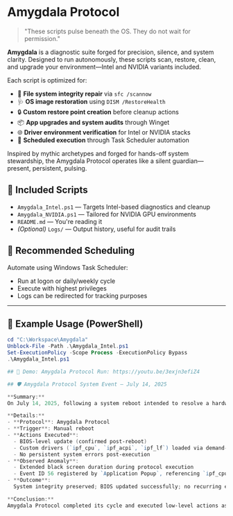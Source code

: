 # Amygdala Protocol

> "These scripts pulse beneath the OS. They do not wait for permission."

**Amygdala** is a diagnostic suite forged for precision, silence, and system clarity. Designed to run autonomously, these scripts scan, restore, clean, and upgrade your environment—Intel and NVIDIA variants included.

Each script is optimized for:
- 🧼 **File system integrity repair** via `sfc /scannow`
- 🩺 **OS image restoration** using `DISM /RestoreHealth`
- 🔒 **Custom restore point creation** before cleanup actions
- 📦 **App upgrades and system audits** through Winget
- 🌐 **Driver environment verification** for Intel or NVIDIA stacks
- 🔄 **Scheduled execution** through Task Scheduler automation

Inspired by mythic archetypes and forged for hands-off system stewardship, the Amygdala Protocol operates like a silent guardian—present, persistent, pulsing.

## 📁 Included Scripts
- `Amygdala_Intel.ps1` — Targets Intel-based diagnostics and cleanup
- `Amygdala_NVIDIA.ps1` — Tailored for NVIDIA GPU environments
- `README.md` — You're reading it
- *(Optional)* `Logs/` — Output history, useful for audit trails

## 📅 Recommended Scheduling
Automate using Windows Task Scheduler:
- Run at logon or daily/weekly cycle
- Execute with highest privileges
- Logs can be redirected for tracking purposes

---

## 🧪 Example Usage (PowerShell)
```powershell
cd "C:\Workspace\Amygdala"
Unblock-File -Path .\Amygdala_Intel.ps1
Set-ExecutionPolicy -Scope Process -ExecutionPolicy Bypass
.\Amygdala_Intel.ps1

## 🎥 Demo: Amygdala Protocol Run: https://youtu.be/3exjn3efiZ4

## 🛡️ Amygdala Protocol System Event – July 14, 2025

**Summary:**  
On July 14, 2025, following a system reboot intended to resolve a hardware issue (printer connectivity), Amygdala Protocol executed a deferred maintenance cycle. During this process, the system displayed a black screen for approximately 30 minutes before requiring a manual power-down and BIOS inspection. Upon restart, the BIOS reflected the latest firmware version, and Windows booted successfully.

**Details:**  
- **Protocol**: Amygdala Protocol  
- **Trigger**: Manual reboot  
- **Actions Executed**:
  - BIOS-level update (confirmed post-reboot)
  - Custom drivers (`ipf_cpu`, `ipf_acpi`, `ipf_lf`) loaded via demand-start behavior
  - No persistent system errors post-execution  
- **Observed Anomaly**:
  - Extended black screen duration during protocol execution
  - Event ID 56 registered by `Application Popup`, referencing `ipf_cpu` with incomplete message metadata
- **Outcome**:  
  System integrity preserved; BIOS updated successfully; no recurring errors detected across logs or runtime.

**Conclusion:**  
Amygdala Protocol completed its cycle and executed low-level actions as intended. The temporary screen blackout aligns with BIOS-level operations and no further anomalies have been detected. This event is documented for transparency and future reference.


